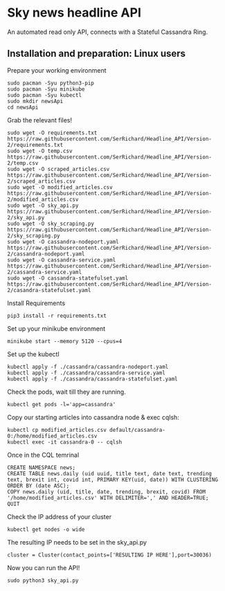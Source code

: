 # **Sky news headline API**

An automated read only API, connects with a Stateful Cassandra Ring.

## Installation and preparation: Linux users

Prepare your working environment
```
sudo pacman -Syu python3-pip
sudo pacman -Syu minikube
sudo pacman -Syu kubectl
sudo mkdir newsApi
cd newsApi
```

Grab the relevant files!
```
sudo wget -O requirements.txt https://raw.githubusercontent.com/SerRichard/Headline_API/Version-2/requirements.txt
sudo wget -O temp.csv https://raw.githubusercontent.com/SerRichard/Headline_API/Version-2/temp.csv
sudo wget -O scraped_articles.csv https://raw.githubusercontent.com/SerRichard/Headline_API/Version-2/scraped_articles.csv
sudo wget -O modified_articles.csv https://raw.githubusercontent.com/SerRichard/Headline_API/Version-2/modified_articles.csv
sudo wget -O sky_api.py https://raw.githubusercontent.com/SerRichard/Headline_API/Version-2/sky_api.py
sudo wget -O sky_scraping.py https://raw.githubusercontent.com/SerRichard/Headline_API/Version-2/sky_scraping.py
sudo wget -O cassandra-nodeport.yaml https://raw.githubusercontent.com/SerRichard/Headline_API/Version-2/cassandra-nodeport.yaml
sudo wget -O cassandra-service.yaml https://raw.githubusercontent.com/SerRichard/Headline_API/Version-2/cassandra-service.yaml
sudo wget -O cassandra-statefulset.yaml https://raw.githubusercontent.com/SerRichard/Headline_API/Version-2/casandra-statefulset.yaml
```

Install Requirements
```
pip3 install -r requirements.txt
```

Set up your minikube environment
```
minikube start --memory 5120 --cpus=4
```

Set up the kubectl
```
kubectl apply -f ./cassandra/cassandra-nodeport.yaml
kubectl apply -f ./cassandra/cassandra-service.yaml
kubectl apply -f ./cassandra/cassandra-statefulset.yaml
```

Check the pods, wait till they are running.
```
kubectl get pods -l='app=cassandra' 
```

Copy our starting articles into cassandra node & exec cqlsh:
```
kubectl cp modified_articles.csv default/cassandra-0:/home/modified_articles.csv
kubectl exec -it cassandra-0 -- cqlsh
```

Once in the CQL temrinal
```
CREATE NAMESPACE news;
CREATE TABLE news.daily (uid uuid, title text, date text, trending text, brexit int, covid int, PRIMARY KEY(uid, date)) WITH CLUSTERING ORDER BY (date ASC);
COPY news.daily (uid, title, date, trending, brexit, covid) FROM '/home/modified_articles.csv' WITH DELIMITER=',' AND HEADER=TRUE;
QUIT
```

Check the IP address of your cluster
```
kubectl get nodes -o wide
```

The resulting IP needs to be set in the sky_api.py
```
cluster = Cluster(contact_points=['RESULTING IP HERE'],port=30036)
```

Now you can run the API!
```
sudo python3 sky_api.py
```

